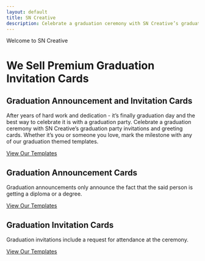 ```yaml
---
layout: default
title: SN Creative
description: Celebrate a graduation ceremony with SN Creative’s graduation party invitations and greeting cards. Whether it’s you or someone you love, mark the milestone with any of our graduation themed templates.
---
```


<div class="index_page_banner">
<div class="container">
<div class="row">
<div class="col-md-12">
<span>Welcome to SN Creative</span>
<h1>We Sell Premium Graduation Invitation Cards</h1>
</div>
</div>
</div>
</div>

<div class="main">
<div class="container">

<div class="row">
<div class="col-md-12">
<h2 class="centered">Graduation Announcement and Invitation Cards</h2>
<p class="centered">After years of hard work and dedication - it’s finally graduation day and the best way to celebrate it is with a graduation party. Celebrate a graduation ceremony with SN Creative’s graduation party invitations and greeting cards. Whether it’s you or someone you love, mark the milestone with any of our graduation themed templates.</p>
<p><a href="" class="b1">View Our Templates</a></p>
</div>
</div>

<div class="row">

<div class="col-md-6">
<h2 class="centered">Graduation Announcement Cards</h2>
<p class="centered">Graduation announcements only announce the fact that the said person is getting a diploma or a degree.</p>
<p><a href="" class="b1">View Our Templates</a></p>
</div>

<div class="col-md-6">
<h2 class="centered">Graduation Invitation Cards</h2>
<p class="centered">Graduation invitations include a request for attendance at the ceremony.</p>
<p><a href="" class="b1">View Our Templates</a></p>
</div>

</div>

</div>
</div>